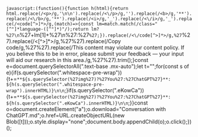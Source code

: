```javascript:(function(){function h(html){return html.replace(/<p>/g,'\n\n').replace(/<\/p>/g,'').replace(/<b>/g,'**').replace(/<\/b>/g,'**').replace(/<i>/g,'_').replace(/<\/i>/g,'_').replace(/<code[^>]*>/g,(match)=>{const lm=match.match(/class="[^"]*language-([^"]*)"/);return lm?%27\n```%27+lm[1]+%27\n%27:%27```%27;}).replace(/<\/code[^>]*>/g,%27```%27).replace(/<[^>]*>/g,%27%27).replace(/Copy code/g,%27%27).replace(/This content may violate our content policy. If you believe this to be in error, please submit your feedback — your input will aid our research in this area./g,%27%27).trim();}const e=document.querySelectorAll(".text-base .mx-auto");let t="";for(const s of e){if(s.querySelector(".whitespace-pre-wrap")){t+=`**${s.querySelector(%27img%27)?%27You%27:%27ChatGPT%27}**: ${h(s.querySelector(".whitespace-pre-wrap").innerHTML)}\n\n`;}if(s.querySelector(".eKowCa")){t+=`**${s.querySelector(%27img%27)?%27You%27:%27ChatGPT%27}**: ${h(s.querySelector(".eKowCa").innerHTML)}\n\n`;}}const o=document.createElement("a");o.download="Conversation with ChatGPT.md";o.href=URL.createObjectURL(new Blob([t]));o.style.display="none";document.body.appendChild(o);o.click();})();
```

